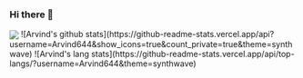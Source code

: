 ### Hi there 👋
<img align="center" src="https://github-readme-stats.vercel.app/api?username=Arvind644&count_private=True&theme=dracula&show_icons=True" />
![Arvind's github stats](https://github-readme-stats.vercel.app/api?username=Arvind644&show_icons=true&count_private=true&theme=synthwave)
![Arvind's lang stats](https://github-readme-stats.vercel.app/api/top-langs/?username=Arvind644&theme=synthwave)
